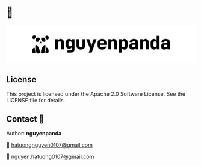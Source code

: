 # 🐼

<!DOCTYPE html>
<html lang="en">
	<body>
		<img alt="nguyenpanda logo" src="logo/nguyenpanda_black.png"/>
	</body>
</html>

## License

This project is licensed under the Apache 2.0 Software License. See the LICENSE file for details.

## Contact 📧

Author: **nguyenpanda**

📧 [hatuongnguyen0107@gmail.com](hatuongnguyen0107@gmail.com)

📧 [nguyen.hatuong0107@gmail.com](nguyen.hatuong0107@gmail.com)
